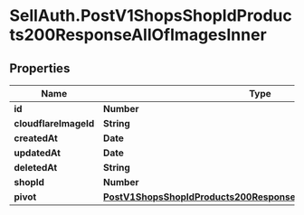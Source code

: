 # SellAuth.PostV1ShopsShopIdProducts200ResponseAllOfImagesInner

## Properties

Name | Type | Description | Notes
------------ | ------------- | ------------- | -------------
**id** | **Number** |  | [optional] 
**cloudflareImageId** | **String** |  | [optional] 
**createdAt** | **Date** |  | [optional] 
**updatedAt** | **Date** |  | [optional] 
**deletedAt** | **String** |  | [optional] 
**shopId** | **Number** |  | [optional] 
**pivot** | [**PostV1ShopsShopIdProducts200ResponseAllOfImagesInnerAllOfPivot**](PostV1ShopsShopIdProducts200ResponseAllOfImagesInnerAllOfPivot.md) |  | [optional] 


